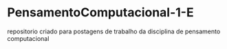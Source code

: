 # PensamentoComputacional-1-E
repositorio criado para postagens de trabalho da disciplina de pensamento computacional
